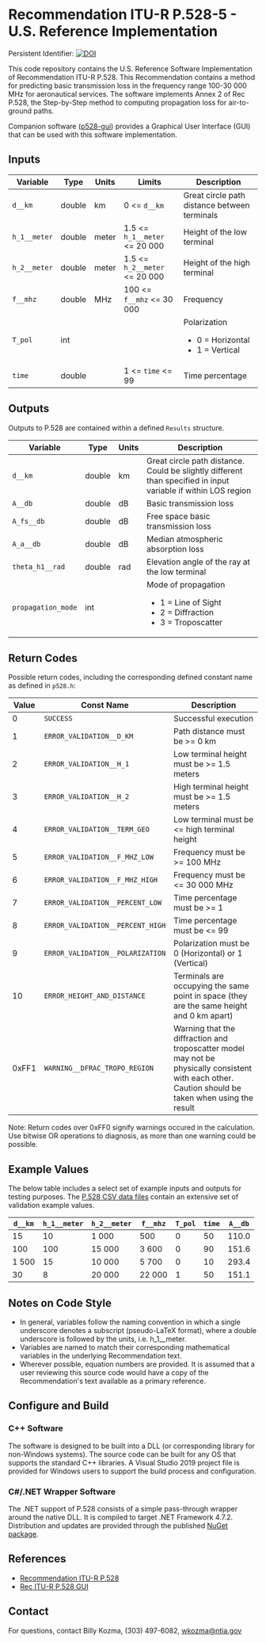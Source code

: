 # Recommendation ITU-R P.528-5 - U.S. Reference Implementation #

Persistent Identifier: [![DOI](https://zenodo.org/badge/DOI/10.5281/zenodo.5081071.svg)](https://doi.org/10.5281/zenodo.5081071)

This code repository contains the U.S. Reference Software Implementation of Recommendation ITU-R P.528. This Recommendation contains a method for predicting basic transmission loss in the frequency range 100-30 000 MHz for aeronautical services.  The software implements Annex 2 of Rec P.528, the Step-by-Step method to computing propagation loss for air-to-ground paths.

Companion software ([p528-gui](https://github.com/NTIA/p528-gui)) provides a Graphical User Interface (GUI) that can be used with this software implementation. 

## Inputs ##

| Variable          | Type   | Units | Limits       | Description  |
|-------------------|--------|-------|--------------|--------------|
| `d__km`           | double | km    | 0 <= `d__km` | Great circle path distance between terminals |
| `h_1__meter`      | double | meter | 1.5 <= `h_1__meter` <= 20 000 | Height of the low terminal |
| `h_2__meter`      | double | meter | 1.5 <= `h_2__meter` <= 20 000 | Height of the high terminal |
| `f__mhz`          | double | MHz   | 100 <= `f__mhz` <= 30 000 | Frequency |
| `T_pol`           | int    |       |              | Polarization <ul><li>0 = Horizontal</li><li>1 = Vertical</li></ul> |
| `time`            | double |       | 1 <= `time` <= 99 | Time percentage |
 
## Outputs ##

Outputs to P.528 are contained within a defined `Results` structure.

| Variable   | Type   | Units | Description |
|------------|--------|-------|-------------|
| `d__km`    | double | km    | Great circle path distance.  Could be slightly different than specified in input variable if within LOS region |
| `A__db`    | double | dB    | Basic transmission loss |
| `A_fs__db` | double | dB    | Free space basic transmission loss |
| `A_a__db`  | double | dB    | Median atmospheric absorption loss |
| `theta_h1__rad` | double | rad | Elevation angle of the ray at the low terminal |
| `propagation_mode` | int |  | Mode of propagation <ul><li>1 = Line of Sight</li><li>2 = Diffraction</li><li>3 = Troposcatter</li></ul> |

## Return Codes ##

Possible return codes, including the corresponding defined constant name as defined in `p528.h`:

| Value | Const Name                       | Description  |
| ------|----------------------------------|--------------|
|     0 | `SUCCESS`                        | Successful execution |
|     1 | `ERROR_VALIDATION__D_KM`         | Path distance must be >= 0 km |
|     2 | `ERROR_VALIDATION__H_1`          | Low terminal height must be >= 1.5 meters |
|     3 | `ERROR_VALIDATION__H_2`          | High terminal height must be >= 1.5 meters |
|     4 | `ERROR_VALIDATION__TERM_GEO`     | Low terminal must be <= high terminal height |
|     5 | `ERROR_VALIDATION__F_MHZ_LOW`    | Frequency must be >= 100 MHz |
|     6 | `ERROR_VALIDATION__F_MHZ_HIGH`   | Frequency must be <= 30 000 MHz |
|     7 | `ERROR_VALIDATION__PERCENT_LOW`  | Time percentage must be >= 1 |
|     8 | `ERROR_VALIDATION__PERCENT_HIGH` | Time percentage must be <= 99 |
|     9 | `ERROR_VALIDATION__POLARIZATION` | Polarization must be 0 (Horizontal) or 1 (Vertical) |
|    10 | `ERROR_HEIGHT_AND_DISTANCE`      | Terminals are occupying the same point in space (they are the same height and 0 km apart) |
| 0xFF1 | `WARNING__DFRAC_TROPO_REGION`    | Warning that the diffraction and troposcatter model may not be physically consistent with each other. Caution should be taken when using the result |

Note: Return codes over 0xFF0 signify warnings occured in the calculation.  Use bitwise OR operations to diagnosis, as more than one warning could be possible.

## Example Values ##

The below table includes a select set of example inputs and outputs for testing purposes. The [P.528 CSV data files](https://www.itu.int/rec/R-REC-P.528/en) contain an extensive set of validation example values.

| `d__km` | `h_1__meter` | `h_2__meter` | `f__mhz` | `T_pol` | `time` | `A__db` |
| --------|--------------|--------------|----------|---------|--------|---------|
|      15 |           10 |        1 000 |      500 |       0 |     50 |   110.0 |
|     100 |          100 |       15 000 |    3 600 |       0 |     90 |   151.6 |
|   1 500 |           15 |       10 000 |    5 700 |       0 |     10 |   293.4 |
|      30 |            8 |       20 000 |   22 000 |       1 |     50 |   151.1 |

## Notes on Code Style ##

 * In general, variables follow the naming convention in which a single underscore denotes a subscript (pseudo-LaTeX format), where a double underscore is followed by the units, i.e. h_1__meter.
 * Variables are named to match their corresponding mathematical variables in the underlying Recommendation text.
 * Wherever possible, equation numbers are provided.  It is assumed that a user reviewing this source code would have a copy of the Recommendation's text available as a primary reference.

## Configure and Build ##

### C++ Software

The software is designed to be built into a DLL (or corresponding library for non-Windows systems).  The source code can be built for any OS that supports the standard C++ libraries.  A Visual Studio 2019 project file is provided for Windows users to support the build process and configuration.

### C#/.NET Wrapper Software

The .NET support of P.528 consists of a simple pass-through wrapper around the native DLL.  It is compiled to target .NET Framework 4.7.2.  Distribution and updates are provided through the published [NuGet package](https://github.com/NTIA/p528/packages).

## References ##

 * [Recommendation ITU-R P.528](https://www.itu.int/rec/R-REC-P.528/en)
 * [Rec ITU-R P.528 GUI](https://github.com/NTIA/p528-gui)

## Contact ##

For questions, contact Billy Kozma, (303) 497-6082, wkozma@ntia.gov
